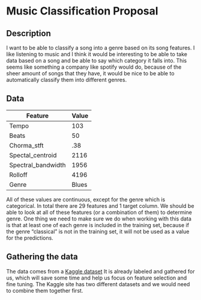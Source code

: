 # Music Classification Proposal

## Description

I want to be able to classify a song into a genre based on its song features. I like listening to music and I think it would be interesting to be able to take data based on a song and be able to say which category it falls into. This seems like something a company like spotify would do, because of the sheer amount of songs that they have, it would be nice to be able to automatically classify them into different genres. 

## Data

| Feature            | Value |
|--------------------|-------|
| Tempo              | 103   |
| Beats              | 50    |
| Chorma_stft        | .38   |
| Spectal_centroid   | 2116  |
| Spectral_bandwidth | 1956  |
| Rolloff            | 4196  |
| Genre              | Blues |

All of these values are continuous, except for the genre which is categorical. In total there are 29 features and 1 target column. We should be able to look at all of these features (or a combination of them) to determine genre. One thing we need to make sure we do when working with this data is that at least one of each genre is included in the training set, because if the genre “classical” is not in the training set, it will not be used as a value for the predictions. 

## Gathering the data

The data comes from a [Kaggle dataset](https://www.kaggle.com/datasets/insiyeah/musicfeatures)  It is already labeled and gathered for us, which will save some time and help us focus on feature selection and fine tuning. The Kaggle site has two different datasets and we would need to combine them together first.
